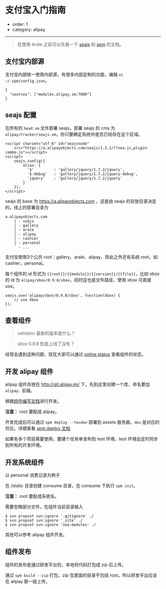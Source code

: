 # 支付宝入门指南

- order: 1
- category: alipay

---

> 在使用 Arale 之前可以先看一下 [seajs](http://seajs.org/docs/) 和 [spm](https://github.com/spmjs/spm/wiki) 的文档。

## 支付宝内部源

支付宝内部统一使用内部源，有很多内部定制的功能，编辑 `vi ~/.spm/config.json`。

```
{
  "sources": ["modules.alipay.im:7000"]
}
```

## seajs 配置

在所有的 `head.vm` 文件部署 seajs，部署 seajs 的 cms 为 `alipay/tracker/seajs.vm`，你只要确定系统中是否已经存在这个区域。

    <script charset="utf-8" id="seajsnode" 
        src="https://a.alipayobjects.com/seajs/1.3.1/??sea.js,plugin-combo.js"></script>
    <script>
        seajs.config({
            alias: {
              '$'         : 'gallery/jquery/1.7.2/jquery',
              '$-debug'   : 'gallery/jquery/1.7.2/jquery-debug',
              'jquery'    : 'gallery/jquery/1.7.2/jquery'
            }
        });
    </script>


seajs 的 base 为 https://a.alipayobjects.com ，这是由 seajs 的存放目录决定的。线上的部署目录为

```
a.alipayobjects.com
    | - seajs
    | - gallery
    | - arale
    | - alipay
    | - cashier
    | - personal
    ` - ...
```

支付宝使用3个公共 root：gallery、arale、alipay，除此之外还有系统 root，如 cashier，personal。

每个组件的 id 形式为 `{{root}}/{{module}}/{{version}}/{{file}}`，比如 xbox 的 id 为 `alipay/xbox/0.9.8/xbox`，同时这也是文件路径，使用 xbox 可直接 use。

```
seajs.use('alipay/xbox/0.9.8/xbox', function(Xbox) {
    // use Xbox
});
```

## 查看组件

> validator 最新的版本是什么？

> xbox 0.9.8 到底上线了没有？

经常会遇到这种问题，现在大家可以通过 [online status](online-status.html) 查看组件的状态。

## 开发 alipay 组件

alipay 组件存放在 http://git.alipay.im/ 下，先到这里创建一个库，命名要加 `alipay.` 前缀。

根据[组件编写文档](./develop-components.html)进行开发。

**注意：** root 要配成 alipay。

开发完成后可以通过 `spm deploy --to=dev` 部署到 assets 服务器，`dev` 是对应的坑位。详细查看 [spm deploy 文档](https://github.com/spmjs/spm/wiki/spm-deploy)

如果有多个项目需要使用，要建个任务单发布到 test 环境，test 环境会定时同步到所有的开发环境。


## 开发系统组件

以 personal 消费记录为例子

在 /static 目录创建 consume 目录，在 consume 下执行 `spm init`。

**注意：** root 要配成系统名。

需要忽略部分文件，在组件当前目录输入

```
$ svn propset svn:ignore '.gitignore' ./ 
$ svn propset svn:ignore '_site' ./
$ svn propset svn:ignore 'sea-modules' ./
```

其他可以参考 alipay 组件开发。

## 组件发布

组件的发布是通过研发平台的，本地将代码打包成 zip 后上传。

通过 `spm build --zip` 打包，zip 包里面的目录不包括 root，所以研发平台应该在 alipay 那一级上传。


